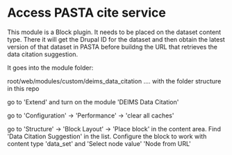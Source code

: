 # Access PASTA cite service

This module is a Block plugin. It needs to be placed on the dataset content type. There it will get the Drupal ID for the dataset and then obtain the latest version of that dataset in PASTA before buildng the URL that retrieves the data citation suggestion.

It goes into the module folder:

root/web/modules/custom/deims_data_citation .... with the folder structure in this repo

go to 'Extend' and turn on the module 'DEIMS Data Citation'

go to 'Configuration' -> 'Performance' -> 'clear all caches'

go to 'Structure' -> 'Block Layout' -> 'Place block' in the content area. Find 'Data Citation Suggestion' in the list. Configure the block to work with content type 'data_set' and 'Select node value' 'Node from URL'

